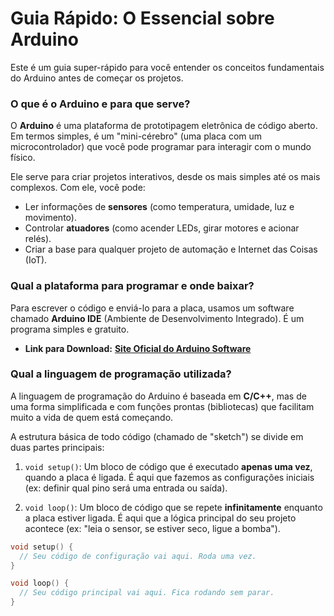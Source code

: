 # Guia Rápido: O Essencial sobre Arduino

Este é um guia super-rápido para você entender os conceitos fundamentais do Arduino antes de começar os projetos.

### O que é o Arduino e para que serve?

O **Arduino** é uma plataforma de prototipagem eletrônica de código aberto. Em termos simples, é um "mini-cérebro" (uma placa com um microcontrolador) que você pode programar para interagir com o mundo físico.

Ele serve para criar projetos interativos, desde os mais simples até os mais complexos. Com ele, você pode:
-   Ler informações de **sensores** (como temperatura, umidade, luz e movimento).
-   Controlar **atuadores** (como acender LEDs, girar motores e acionar relés).
-   Criar a base para qualquer projeto de automação e Internet das Coisas (IoT).

### Qual a plataforma para programar e onde baixar?

Para escrever o código e enviá-lo para a placa, usamos um software chamado **Arduino IDE** (Ambiente de Desenvolvimento Integrado). É um programa simples e gratuito.

-   **Link para Download:** [**Site Oficial do Arduino Software**](https://www.arduino.cc/en/software)

### Qual a linguagem de programação utilizada?

A linguagem de programação do Arduino é baseada em **C/C++**, mas de uma forma simplificada e com funções prontas (bibliotecas) que facilitam muito a vida de quem está começando.

A estrutura básica de todo código (chamado de "sketch") se divide em duas partes principais:

1.  `void setup()`: Um bloco de código que é executado **apenas uma vez**, quando a placa é ligada. É aqui que fazemos as configurações iniciais (ex: definir qual pino será uma entrada ou saída).

2.  `void loop()`: Um bloco de código que se repete **infinitamente** enquanto a placa estiver ligada. É aqui que a lógica principal do seu projeto acontece (ex: "leia o sensor, se estiver seco, ligue a bomba").

```cpp
void setup() {
  // Seu código de configuração vai aqui. Roda uma vez.
}

void loop() {
  // Seu código principal vai aqui. Fica rodando sem parar.
}
```

